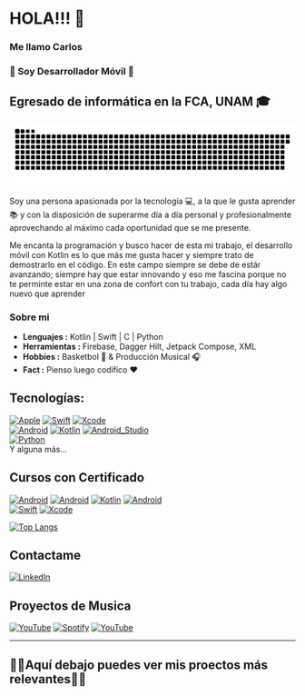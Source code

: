 # HOLA!!! 👋
### Me llamo Carlos
### 📲 Soy Desarrollador Móvil 📲
## Egresado de informática en la FCA, UNAM 🎓

![snake gif](https://github.com/TekyaygilFethi/TekyaygilFethi/blob/output/github-contribution-grid-snake.svg)

Soy una persona apasionada por la tecnología 💻, a la que le gusta aprender 📚 y con la disposición de superarme día a día personal y profesionalmente aprovechando al máximo cada oportunidad que se me presente.

Me encanta la programación y busco hacer de esta mi trabajo, el desarrollo móvil con Kotlin es lo que más me gusta hacer y siempre trato de demostrarlo en el código. En este campo siempre se debe de estár avanzando; siempre hay que estar innovando y eso me fascina porque no te perminte estar en una zona de confort con tu trabajo, cada día hay algo nuevo que aprender

### Sobre mi

-  **Lenguajes :** Kotlin | Swift | C | Python    
-  **Herramientas :** Firebase, Dagger Hilt, Jetpack Compose, XML
-  **Hobbies :** Basketbol :basketball: & Producción Musical :headphones:
-  **Fact :** Pienso luego codifico :heart:

## Tecnologías:
[![Apple](https://img.shields.io/badge/iOS-999999?style=for-the-badge&logo=apple&logoColor=white&labelColor=101010)]()
[![Swift](https://img.shields.io/badge/Swift-FA7343?style=for-the-badge&logo=swift&logoColor=white&labelColor=101010)]()
[![Xcode](https://img.shields.io/badge/Xcode-1575F9?style=for-the-badge&logo=xcode&logoColor=white&labelColor=101010)]()
</br>
[![Android](https://img.shields.io/badge/Android-3DDC84?style=for-the-badge&logo=android&logoColor=white&labelColor=101010)]()
[![Kotlin](https://img.shields.io/badge/Kotlin-0095D5?style=for-the-badge&logo=kotlin&logoColor=white&labelColor=101010)]()
[![Android_Studio](https://img.shields.io/badge/Android_Studio-3DDC84?style=for-the-badge&logo=android-studio&logoColor=white&labelColor=101010)]()
</br>
[![Python](https://img.shields.io/badge/Python-yellow?style=for-the-badge&logo=python&logoColor=white&labelColor=101010)]()
</br>
Y alguna más...

## Cursos con Certificado 
[![Android](https://img.shields.io/badge/Jetpack_Compose-3DDC84?style=for-the-badge&logo=android&logoColor=white&labelColor=101010)](https://drive.google.com/file/d/1_tb7oDLM_GzLyA8ZlwBP-hlKCfxT_zBT/view?usp=drivesdk)
[![Android](https://img.shields.io/badge/Jetpack_Compose-3DDC84?style=for-the-badge&logo=android&logoColor=white&labelColor=101010)](https://udemy-certificate.s3.amazonaws.com/pdf/UC-7908ef01-f69e-461b-993d-dd1a6eb9560a.pdf)
[![Kotlin](https://img.shields.io/badge/Kotlin_mvvm:_Android_y_firebase-0095D5?style=for-the-badge&logo=kotlin&logoColor=white&labelColor=101010)](https://udemy-certificate.s3.amazonaws.com/pdf/UC-0ed47b53-c19d-47ed-ba5a-af6fa8f49eb4.pdf)
[![Android](https://img.shields.io/badge/Curso_para_aprender_a_programar_en_android-3DDC84?style=for-the-badge&logo=android&logoColor=white&labelColor=101010)](https://udemy-certificate.s3.amazonaws.com/pdf/UC-ad51d249-006e-42e1-8e6d-fd01c843497b.pdf)
</br>
[![Swift](https://img.shields.io/badge/Desarrollo_de_aplicaciones_para_dispositivos_móviles_iOS-FA7343?style=for-the-badge&logo=swift&logoColor=white&labelColor=101010)](https://drive.google.com/file/d/1m2laUbRbNigXps_nxaAn6_bRCGnY4-6v/view)
[![Xcode](https://img.shields.io/badge/Desarrollo_de_apps_moviles-1575F9?style=for-the-badge&logo=xcode&logoColor=white&labelColor=101010)](https://drive.google.com/file/d/1FENwB29esoaW4w1b_iFgnJO_7nIpmBzy/view)


<!--[![Carlos GitHub stats](https://github-readme-stats.vercel.app/api?username=carlosttorres33)](https://github.com/carlosttorres33/github-readme-stats)-->
[![Top Langs](https://github-readme-stats-git-masterrstaa-rickstaa.vercel.app/api/top-langs/?username=carlosttorres33)](https://github.com/carlosttorres33/github-readme-stats)


## Contactame 
[![LinkedIn](https://img.shields.io/badge/LinkedIn-Carlos_Uriel_Toral_Torres-101010?style=for-the-badge&logo=linkedin&logoColor=white&labelColor=0077B5)](https://www.linkedin.com/in/carlosurieltoraltorres/)

## Proyectos de Musica 
[![YouTube](https://img.shields.io/badge/YouTube-ArehzBeats-FF0000?style=for-the-badge&logo=youtube&logoColor=white&labelColor=101010)](https://www.youtube.com/@arehzmusic)
[![Spotify](https://img.shields.io/badge/Arehz_x_Bass-3DDC84?style=for-the-badge&logo=spotify&logoColor=white&labelColor=101010)](https://open.spotify.com/artist/2c3vjdp6wmT1cRS5ujbqzW)
[![YouTube](https://img.shields.io/badge/YouTube-Arehz_x_Bass-FF0000?style=for-the-badge&logo=youtube&logoColor=white&labelColor=101010)](https://www.youtube.com/@arehzxbass3697)

------
## 🔰🔰Aquí debajo puedes ver mis proectos más relevantes🔰🔰

<!--
**carlosttorres33/carlosttorres33** is a ✨ _special_ ✨ repository because its `README.md` (this file) appears on your GitHub profile.

Here are some ideas to get you started:

- 🔭 I’m currently working on ...
- 🌱 I’m currently learning ...
- 👯 I’m looking to collaborate on ...
- 🤔 I’m looking for help with ...
- 💬 Ask me about ...
- 📫 How to reach me: ...
- 😄 Pronouns: ...
- ⚡ Fun fact: ...
-->
